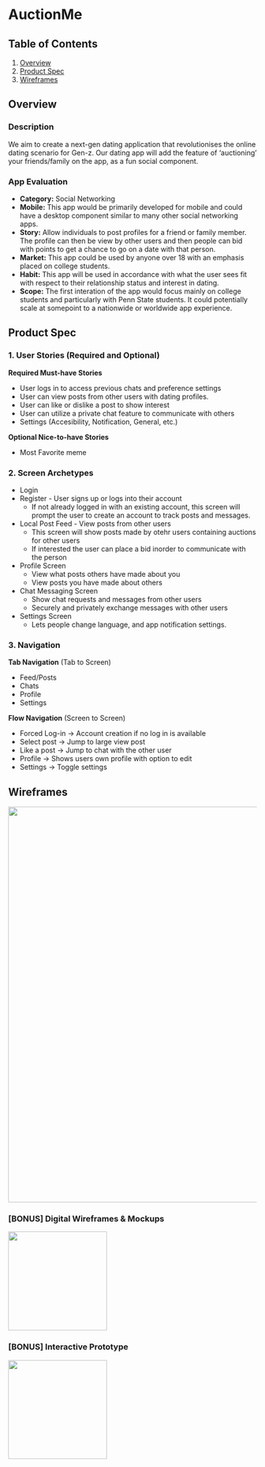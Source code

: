 # AuctionMe

## Table of Contents
1. [Overview](#Overview)
1. [Product Spec](#Product-Spec)
1. [Wireframes](#Wireframes)

## Overview
### Description
We aim to create a next-gen dating application that revolutionises the online dating scenario for Gen-z. Our dating app will add the feature of ‘auctioning’ your friends/family on the app, as a fun social component.

### App Evaluation
- **Category:** Social Networking 
- **Mobile:** This app would be primarily developed for mobile and could have a desktop component similar to many other social networking apps.
- **Story:** Allow individuals to post profiles for a friend or family member.  The profile can then be view by other users and then people can bid with points to get a chance to go on a date with that person.
- **Market:** This app could be used by anyone over 18 with an emphasis placed on college students.
- **Habit:** This app will be used in accordance with what the user sees fit with respect to their relationship status and interest in dating.
- **Scope:** The first interation of the app would focus mainly on college students and particularly with Penn State students.  It could potentially scale at somepoint to a nationwide or worldwide app experience.

## Product Spec
### 1. User Stories (Required and Optional)

**Required Must-have Stories**

* User logs in to access previous chats and preference settings
* User can view posts from other users with dating profiles.
* User can like or dislike a post to show interest
* User can utilize a private chat feature to communicate with others
* Settings (Accesibility, Notification, General, etc.)

**Optional Nice-to-have Stories**

* Most Favorite meme

### 2. Screen Archetypes

* Login 
* Register - User signs up or logs into their account
   * If not already logged in with an existing account, this screen will prompt the user to create an account to track posts and messages.
* Local Post Feed - View posts from other users
   * This screen will show posts made by otehr users containing auctions for other users
   * If interested the user can place a bid inorder to communicate with the person
* Profile Screen 
   * View what posts others have made about you
   * View posts you have made about others 
* Chat Messaging Screen
   * Show chat requests and messages from other users
   * Securely and privately exchange messages with other users
* Settings Screen
   * Lets people change language, and app notification settings.

### 3. Navigation

**Tab Navigation** (Tab to Screen)

* Feed/Posts
* Chats
* Profile
* Settings

**Flow Navigation** (Screen to Screen)
* Forced Log-in -> Account creation if no log in is available
* Select post -> Jump to large view post
* Like a post -> Jump to chat with the other user
* Profile -> Shows users own profile with option to edit
* Settings -> Toggle settings

## Wireframes
<img src="https://i.imgur.com/9CrjH1K.jpg" width=800><br>

### [BONUS] Digital Wireframes & Mockups
<img src="https://i.imgur.com/lYHn37F.jpg" height=200>

### [BONUS] Interactive Prototype
<img src="https://i.imgur.com/AiKfE5g.gif" width=200>
